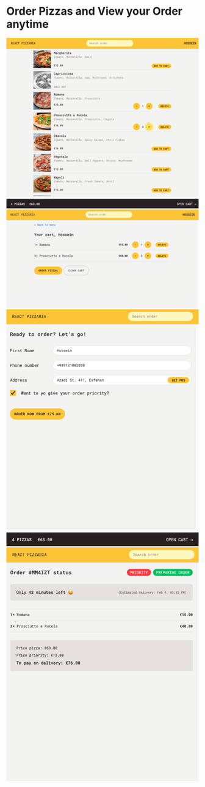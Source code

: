 # Order Pizzas and View your Order anytime

![Alt text](./public/menu.png?raw=true "Screenshot")
![Alt text](./public/cart.png?raw=true "Screenshot")
![Alt text](./public/order.png?raw=true "Screenshot")
![Alt text](./public/order_status.png?raw=true "Screenshot")
